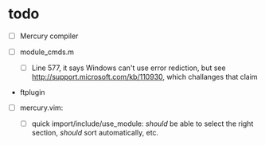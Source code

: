 todo
====

 * [ ] Mercury compiler

  * [ ] module_cmds.m
 
    * [ ] Line 577, it says Windows can't use error rediction, but see 
        http://support.microsoft.com/kb/110930, which challanges that claim
   
 * ftplugin

  * [ ] mercury.vim:
  
    * [ ] quick import/include/use_module:
        _should_ be able to select the right section, _should_ sort automatically, etc.
        
  
